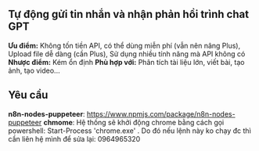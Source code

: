 ## Tự động gửi tin nhắn và nhận phản hồi trình chat GPT
**Ưu điểm:** Không tốn tiền API, có thể dùng miễn phí (vẫn nên nâng Plus), Upload file dễ dàng (cần Plus), Sử dụng nhiều tính năng mà API không có
**Nhược điểm:** Kém ổn định
**Phù hợp với:**  Phân tích tài liệu lớn, viết bài, tạo ảnh, tạo video...

## Yêu cầu
**n8n-nodes-puppeteer**: https://www.npmjs.com/package/n8n-nodes-puppeteer
**chmome**: Hệ thống sẽ khởi động chrome bằng cách gọi powershell: Start-Process 'chrome.exe' . Do đó nếu lệnh này ko chạy đc thì cần liên hệ mình để sửa lại: 0964965320